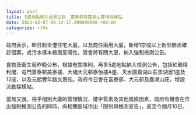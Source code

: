```yaml
---
layout: post
title: 5處地點納入檢測公告　富泰邨與嘉湖山莊增採樣站
date: 2021-02-07 00:14:17.000000000 +08:00
categories: rthk
---
```


政府表示，昨日起全港住宅大廈，以及商住兩用大廈，新增1宗或以上新型肺炎確診個案，或污水樣本檢測呈陽性，皆會將有關大廈，納入強制檢測公告。

食物及衞生局昨晚公布，根據有關準則，再多5處地點納入檢測公告，包括紅磡得利閣、屯門富泰邨美泰樓、大埔大元邨泰怡樓A座、天水圍嘉湖山莊景湖居1座及12座，以及元朗豐年路文惠苑。政府今日會在富泰邨、大元邨及嘉湖山莊，增設流動採樣站。

當局又說，視乎個別大廈的管理情況、樓宇質素及其他風險因素，政府有機會在作出強制檢測公告的同時，向相關區域作出「限制與檢測宣告」，直至今個月10日。
